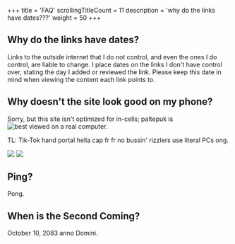 +++
title               = 'FAQ'
scrollingTitleCount = 11
description         = 'why do the links have dates???'
weight              = 50
+++

## Why do the links have dates?

Links to the outside internet that I do not control, and even the ones I do
control, are liable to change. I place dates on the links I don't have control
over, stating the day I added or reviewed the link. Please keep this date in
mind when viewing the content each link points to.

## Why doesn't the site look good on my phone?

Sorry, but this site isn't optimized for in-cells; paltepuk is
![best viewed on a real computer.](/web-buttons/best-viewed-on-a-real-computer.webp)

TL: Tik-Tok hand portal hella cap fr fr no bussin' rizzlers use literal PCs ong.

![](/web-buttons/best-viewed-with-a-computer.gif)
![](/web-buttons/dont-be-a-phone-chump.webp)

## Ping?

Pong.

## When is the Second Coming?

October 10, 2083 anno Domini.
